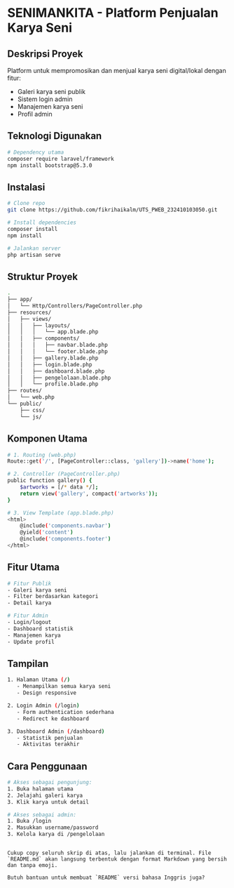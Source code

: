# SENIMANKITA - Platform Penjualan Karya Seni

## Deskripsi Proyek
Platform untuk mempromosikan dan menjual karya seni digital/lokal dengan fitur:
- Galeri karya seni publik
- Sistem login admin
- Manajemen karya seni
- Profil admin

## Teknologi Digunakan
```bash
# Dependency utama
composer require laravel/framework
npm install bootstrap@5.3.0
````

## Instalasi

```bash
# Clone repo
git clone https://github.com/fikrihaikalm/UTS_PWEB_232410103050.git

# Install dependencies
composer install
npm install

# Jalankan server
php artisan serve
```

## Struktur Proyek

```bash
.
├── app/
│   └── Http/Controllers/PageController.php
├── resources/
│   ├── views/
│   │   ├── layouts/
│   │   │   └── app.blade.php
│   │   ├── components/
│   │   │   ├── navbar.blade.php
│   │   │   └── footer.blade.php
│   │   ├── gallery.blade.php
│   │   ├── login.blade.php
│   │   ├── dashboard.blade.php
│   │   ├── pengelolaan.blade.php
│   │   └── profile.blade.php
├── routes/
│   └── web.php
└── public/
    ├── css/
    └── js/
```

## Komponen Utama

```bash
# 1. Routing (web.php)
Route::get('/', [PageController::class, 'gallery'])->name('home');

# 2. Controller (PageController.php)
public function gallery() {
    $artworks = [/* data */];
    return view('gallery', compact('artworks'));
}

# 3. View Template (app.blade.php)
<html>
    @include('components.navbar')
    @yield('content')
    @include('components.footer')
</html>
```

## Fitur Utama

```bash
# Fitur Publik
- Galeri karya seni
- Filter berdasarkan kategori
- Detail karya

# Fitur Admin
- Login/logout
- Dashboard statistik
- Manajemen karya
- Update profil
```

## Tampilan

```bash
1. Halaman Utama (/)
   - Menampilkan semua karya seni
   - Design responsive

2. Login Admin (/login)
   - Form authentication sederhana
   - Redirect ke dashboard

3. Dashboard Admin (/dashboard)
   - Statistik penjualan
   - Aktivitas terakhir
```

## Cara Penggunaan

```bash
# Akses sebagai pengunjung:
1. Buka halaman utama
2. Jelajahi galeri karya
3. Klik karya untuk detail

# Akses sebagai admin:
1. Buka /login
2. Masukkan username/password
3. Kelola karya di /pengelolaan
```

```

Cukup copy seluruh skrip di atas, lalu jalankan di terminal. File `README.md` akan langsung terbentuk dengan format Markdown yang bersih dan tanpa emoji.

Butuh bantuan untuk membuat `README` versi bahasa Inggris juga?
```
